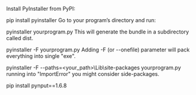 Install PyInstaller from PyPI:

pip install pyinstaller
Go to your program’s directory and run:

pyinstaller yourprogram.py
This will generate the bundle in a subdirectory called dist.

pyinstaller -F yourprogram.py
Adding -F (or --onefile) parameter will pack everything into single "exe".

pyinstaller -F --paths=<your_path>\Lib\site-packages  yourprogram.py
running into "ImportError" you might consider side-packages.

 pip install pynput==1.6.8
